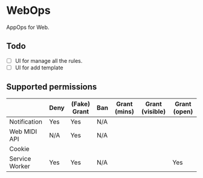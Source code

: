 # WebOps

AppOps for Web.

## Todo

-   [ ] UI for manage all the rules.
-   [ ] UI for add template

## Supported permissions

|                | Deny | (Fake) Grant | Ban | Grant (mins) | Grant (visible) | Grant (open) |
| -------------- | ---- | ------------ | --- | ------------ | --------------- | ------------ |
| Notification   | Yes  | Yes          | N/A |              |                 |              |
| Web MIDI API   | N/A  | Yes          | N/A |              |                 |              |
| Cookie         |      |              |     |              |                 |              |
| Service Worker | Yes  | Yes          | N/A |              |                 | Yes          |
